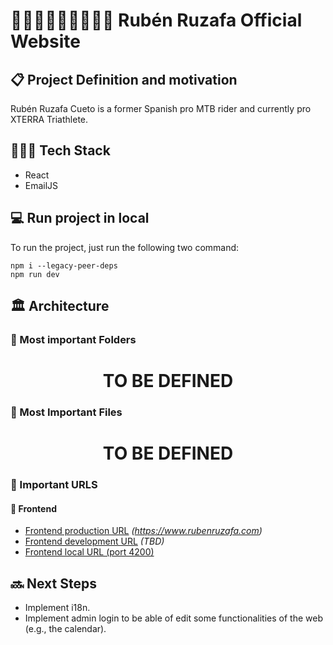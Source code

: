 # 🏊🏼‍♂️🚵🏼‍♂️🏃🏼‍♂️ Rubén Ruzafa Official Website

## 📋 Project Definition and motivation

Rubén Ruzafa Cueto is a former Spanish pro MTB rider and currently pro XTERRA Triathlete.

## 👨🏼‍💻 Tech Stack

- React
- EmailJS

## 💻 Run project in local

To run the project, just run the following two command:

```console
npm i --legacy-peer-deps
npm run dev
```

## 🏛 Architecture

### 📂 Most important Folders

# <center>TO BE DEFINED</center>

### 📑 Most Important Files

# <center>TO BE DEFINED</center>

### 🔗 Important URLS

#### 🎨 Frontend 

- [Frontend production URL]() *(https://www.rubenruzafa.com)*
- [Frontend development URL]() *(TBD)*
- [Frontend local URL (port 4200)](http://localhost:5173)

## 🔜 Next Steps

- Implement i18n.
- Implement admin login to be able of edit some functionalities of the web (e.g., the calendar).